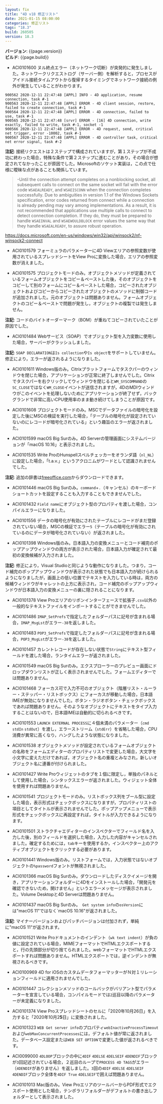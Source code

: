 ```yaml
---
layout: fix
title: "4D v18 修正リスト"
date: 2021-01-15 08:00:00
categories: 修正リスト
tags: "18.3"
build: 260505
version: 18.3
---
```


**バージョン**: {{page.version}}  
**ビルド**: {{page.build}}  

* ACI0101600 ヌル終点エラー（ネットワーク切断）が突発的に発生しました。ネットワークリクエストログ（サーバー側）を解析すると，プロセスがアイドル接続タイムアウトから復帰するタイミングでネットワーク接続の例外が発生していることがわかります。

```
900562 2020-12-11 22:47:48 [APPL] INFO - 4D application, resume connection, task #-1
900563 2020-12-11 22:47:48 [APPL] ERROR - 4D client session, restore, failed to create connection, task #-1
900564 2020-12-11 22:47:48 [APPL] ERROR - 4D connection, failed to use, task #-1
900565 2020-12-11 22:47:48 [srvr] ERROR - [16] 4D connection, write exactly, failed to write, task #-1, socket -1
900566 2020-12-11 22:47:48 [APPL] ERROR - 4D request, send, critical net trigger, error -10002, task #-1
900567 2020-12-11 22:47:48 [APPL] ERROR - 4D controller task, critical net error signal, task #-2
```
**注記**: 接続リクエストは２ステップで構成されていますが，第１ステップが不成功に終わった場合，特殊な条件で第２ステップに進むことがあり，その場合が想定されてなかったことが原因でした。Microsoftのソケット実装は，この点で仕様に曖昧な点があることも関係しています。

> -Until the connection attempt completes on a nonblocking socket, all subsequent calls to connect on the same socket will fail with the error code `WSAEALREADY`, and `WSAEISCONN` when the connection completes successfully. Due to ambiguities in version 1.1 of the Windows Sockets specification, error codes returned from connect while a connection is already pending may vary among implementations. As a result, it is not recommended that applications use multiple calls to connect to detect connection completion. If they do, they must be prepared to handle `WSAEINVAL` and `WSAEWOULDBLOCK` error values the same way that they handle `WSAEALREADY`, to assure robust operation.
  
<i class="fa fa-external-link" aria-hidden="true"></i> https://docs.microsoft.com/en-us/windows/win32/api/winsock2/nf-winsock2-connect

* ACI0101579 フォーミュラのパラメーターに4D Viewエリアの参照変数が使用されているスプレッドシートをView Proに変換した場合，エリアの参照変数が消えました。

* ACI0101575 プロジェクトモードのみ。オブジェクトメソッドが定義されているフォームオブジェクトをコピー＆ペーストした後，そのオブジェクトをコピーして別のフォームにコピー＆ペーストした場合，コピーされたオブジェクトおよびコピーからコピーされたオブジェクトのメソッドに制御コードが追加されました。元のオブジェクトは問題ありません。フォームオブジェクトのコピー＆ペーストで問題が発生し，オブジェクトの複製では発生しません。

**注記**: コードのバイトオーダーマーク（BOM）が重ねてコピーされていたことが原因でした。

* ACI0101484 Webサービス（SOAP）でオブジェクト型を入力変数に使用した場合，サーバーがクラッシュしました。

**注記**: `SOAP DECLARATION`は`Is collection`や`Is object`をサポートしていません。修正により，エラーが返されるようになりました。

* ACI0101611 Windows版のみ。Citrixプラットフォームでタスクパーのウィンドウを閉じた場合，アプリケーションが正常に終了しませんでした。Citrixでタスクパーを右クリックしてウィンドウを閉じると`WM_SYSCOMMAND`の`SC_CLOSE`ではなく`WM_CLOSE`イベントが送信されますが，4DのMDIウィンドウがこのイベントを処理しないためにアプリケーションが終了せず，バックグランドで非常に高いCPU使用率のまま動き続けてしまうことが原因です。

* ACI0101608 プロジェクトモードのみ。MSCでデータファイルの暗号化を設定した後にMSCの検証を実行した場合，「テーブルの暗号化が設定されていないのにレコードが暗号化されている」という趣旨のエラーが返されました。

* ACI0101599 macOS Big Surのみ。4D Serverの管理画面にシステムバージョンが「macOS 10.16」と表示されました。

* ACI0101535 Write ProのHunspellスペルチェッカーをオランダ語（`nl_NL`）に設定した場合，「t.a.v.」というアクロニムがワードとして認識されませんでした。

**注記**: 追加の辞書は[freeoffice.com](https://www.freeoffice.com/fr/telecharger/dictionnaires)からダウンロードできます。

* ACI0101446 macOS Big Surのみ。`command`+`.`（キャンセル）のキーボードショートカットを設定することも入力することもできませんでした。

* ACI0101432 `Field name`にオブジェクト型のプロパティを渡した場合，コンパイルエラーになりました。

* ACI0101556 データの暗号化が有効にされたテーブルにレコードがまだ登録されていない場合，MSCの検証でエラー`5`（テーブルの暗号化が有効にされているのにデータが暗号化されていない）が返されました。

* ACI0101398 Windows版のみ。日本語入力の変換メニューとコード補完のポップアップウィンドウの両方が表示された場合，日本語入力が確定されて最初の変換候補が入力されました。

**注記**: 修正により，Visual Studioと同じような動作になりました。つまり，コード補完のポップアップウィンドウが表示された状態でも日本語入力が続けられるようになりましたが，画面上の低い位置でテキストを入力している時は，両方の候補ウィンドウがキャレットの上方に表示され，コード補完のポップアップウィンドウが日本語入力の変換メニューの裏に隠されることになります。

* ACI0101378 View Proエリアのリボンインターフェースで拡張子`.csv`以外の一般的なテキストファイルをインポートすることができませんでした。

* ACI0101486 `IMAP_SetPrefs`で指定したフォルダーパスに記号が含まれる場合，`IMAP_MsgLst`がエラー`-38`を返しました。

* ACI0101483 `POP3_SetPrefs`で指定したフォルダーパスに記号が含まれる場合，`POP3_MsgLst`がエラー`-38`を返しました。

* ACI0101457 カレントレコードが存在しない状態で`String`にテキスト型フィールドを渡した場合，ランタイムエラーが返されました。

* ACI0101549 macOS Big Surのみ。エクスプローラーのプレビュー画面にドロップダウンリストが正しく表示されませんでした。フォームエディターでは問題ありません。

* ACI0101468 フォーカス可で入力不可のオブジェクト（階層リスト・ルーラー・ステッパー・リストボックス）にフォーカスが移動した場合，日本語IMEが無効になりませんでした。ボタン・ラジオボタン・チェックボックスであれば問題ありません。そのようなオブジェクトにテキストをタイプ入力することはないので，日本語IMEは自動的に切られるべきです。

* ACI0101553 `LAUNCH EXTERNAL PROCESS`に４個未満のパラメーター（`cmd` `stdIn` `stdOut`）を渡し，エラーストリーム（`stdErr`）を省略した場合，CPU消費が異常に高くなり，ハングしたような状態になりました。

* ACI0101538 オブジェクトメソッドが設定されているフォームオブジェクトの名称をフォームエディターのプロパティリストで変更した場合，大文字を小文字に変えただけであれば，オブジェクト名の重複とみなされ，新しいオブジェクト名に連番が付けられました。

* ACI0101427 Write Proウィジェットのタブを１個に限定し，単独のパネルとして使用した場合，シンタックスエラーが返されました。ウィジェット全体を使用すれば問題ありません。

* ACI0101541 プロジェクトモードのみ。リストボックス列をブール型に設定した場合，表示形式はチェックボックスになりますが，プロパティリストの項目としてタイトルが表示されませんでした。ポップアップメニューで表示形式をチェックボックスに再設定すれば，タイトルが入力できるようになります。

* ACI0101501 ストラクチャエディターのインスペクターでフィールド名を入力した後，別のフィールドを選択した場合，入力した内容がキャンセルされました。確定するためには，`tab`キーを使用するか，インスペクター上のアクティブオブジェクトをクリックする必要があります。

* ACI0101441 Windows版のみ。リストフォームでは，入力状態ではないオブジェクトの`%password`フォントが無視されました。

* ACI0101366 macOS Big Surのみ。ダウンロードしたディスクイメージを開き，アプリケーションフォルダーに4Dをインストールした場合，「開発元を確認できないため，開けません」というエラーメッセージが表示されました。Volume Desktopと4D Serverは問題ありません。

* ACI0101437 macOS Big Surのみ。` Get system info`の`osVersion`には"macOS 11"ではなく`macOS 10.16"が返されました。

**注記**: マイナーバージョンおよびパッチバージョンは付加されず，単純に"macOS 11"が返されます。

* ACI0101521 Write Proドキュメントのインデント（`wk text indent`）が負の値に設定されている場合，MIMEフォーマットでHTMLエクスポートすると，行の先頭部分が切り捨てられました。webフォーマットでHTMLエクスポートすれば問題ありません。HTMLエクスポートでは，逆インデントが無視されるべきです。

* ACI0100969 4D for iOSのカスタムデータフォーマッターがＮ対１リレーションフィールドに適用されませんでした。

* ACI0101447 コレクションメソッドのコールバックがバリアント型でパラメーターを宣言している場合，コンパイルモードでは`2`巡目以降のパラメーターが未定義になりました。

* ACI0101374 View Proスプレッドシートのセルに「2020年10月26日」を入力すると「2020年10月2**5**日」に変換されました。

* ACI0101323 `WEB Get server info`のプロパティ`webInactiveProcessTimeout`および`webMaxConcurrentProcesses`には，デフォルト値が常に返されました。データベース設定または`WEB SET OPTION`で変更した値が返されるべきです。

* ACI0099000 `4DLOOP`ブロックの中に`4DIF` `4DELSE` `4DELSEIF` `4DENDIF`ブロックが`3`回記述されている場合，２巡目のループで`PROCESS 4D TAGS`がエラー（`4DENDIF`がありません）を返しました。`3`回の`4DIF` `4DELSE` `4DELSEIF` `4DENDIF`ブロック全体を`4DIF True` `4DELSEIF`で囲えば問題ありません。

* ACI0101013 Mac版のみ。View ProエリアのツールバーからPDF形式でエクスポート使用とした場合，テンポラリフォルダーがデフォルトの書き出しフォルダーとして表示されました。
